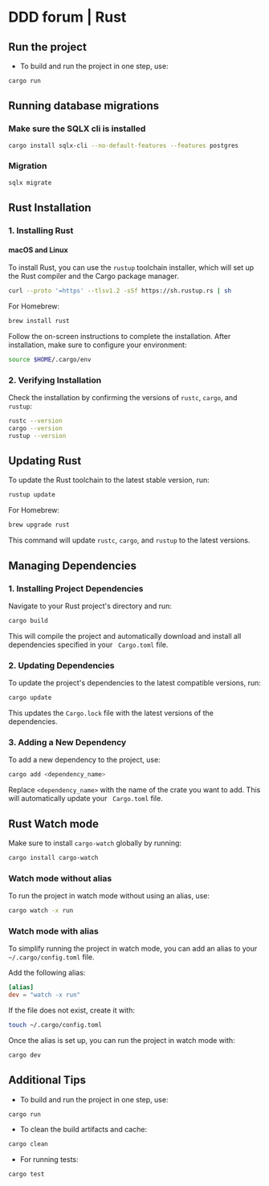 # DDD forum | Rust

## Run the project

- To build and run the project in one step, use:

```bash
cargo run
```

## Running database migrations

### Make sure the SQLX cli is installed

```bash
cargo install sqlx-cli --no-default-features --features postgres
```

### Migration

```bash
sqlx migrate
```

## Rust Installation

### 1. Installing Rust

#### macOS and Linux

To install Rust, you can use the `rustup` toolchain installer, which will set up the Rust compiler and the Cargo
package manager.

```bash
curl --proto '=https' --tlsv1.2 -sSf https://sh.rustup.rs | sh
```

For Homebrew:

```bash
brew install rust
```

Follow the on-screen instructions to complete the installation. After installation, make sure to configure your
environment:

```bash
source $HOME/.cargo/env
```

### 2. Verifying Installation

Check the installation by confirming the versions of `rustc`, `cargo`, and `rustup`:

```bash
rustc --version
cargo --version
rustup --version
```

## Updating Rust

To update the Rust toolchain to the latest stable version, run:

```bash
rustup update
```

For Homebrew:

```bash
brew upgrade rust
```

This command will update `rustc`, `cargo`, and `rustup` to the latest versions.

## Managing Dependencies

### 1. Installing Project Dependencies

Navigate to your Rust project\'s directory and run:

```bash
cargo build
```

This will compile the project and automatically download and install all dependencies specified in your `
Cargo.toml` file.

### 2. Updating Dependencies

To update the project's dependencies to the latest compatible versions, run:

```bash
cargo update
```

This updates the `Cargo.lock` file with the latest versions of the dependencies.

### 3. Adding a New Dependency

To add a new dependency to the project, use:

```bash
cargo add <dependency_name>
```

Replace `<dependency_name>` with the name of the crate you want to add. This will automatically update your `
Cargo.toml` file.

## Rust Watch mode

Make sure to install `cargo-watch` globally by running:

```bash
cargo install cargo-watch
```

### Watch mode without alias

To run the project in watch mode without using an alias, use:

```bash
cargo watch -x run
```

### Watch mode with alias

To simplify running the project in watch mode, you can add an alias to your `~/.cargo/config.toml` file.

Add the following alias:

```toml
[alias]
dev = "watch -x run"
```

If the file does not exist, create it with:

```bash
touch ~/.cargo/config.toml
```

Once the alias is set up, you can run the project in watch mode with:

```bash
cargo dev
```

## Additional Tips

- To build and run the project in one step, use:

```bash
cargo run
```

- To clean the build artifacts and cache:

```bash
cargo clean
```

- For running tests:

```bash
cargo test
```
